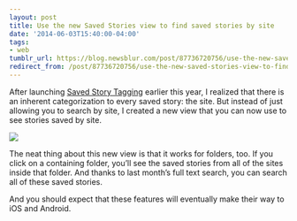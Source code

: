 ```yaml
---
layout: post
title: Use the new Saved Stories view to find saved stories by site
date: '2014-06-03T15:40:00-04:00'
tags:
- web
tumblr_url: https://blog.newsblur.com/post/87736720756/use-the-new-saved-stories-view-to-find-saved
redirect_from: /post/87736720756/use-the-new-saved-stories-view-to-find-saved/
---
```

After launching [Saved Story Tagging](http://blog.newsblur.com/2021/06/21/2014-01-14-saved-story-tagging.html) earlier this year, I realized that there is an inherent categorization to every saved story: the site. But instead of just allowing you to search by site, I created a new view that you can now use to see stories saved by site.

![](https://s3.amazonaws.com/static.newsblur.com/blog/saved_stories_view.png)

The neat thing about this new view is that it works for folders, too. If you click on a containing folder, you’ll see the saved stories from all of the sites inside that folder. And thanks to last month’s full text search, you can search all of these saved stories.

And you should expect that these features will eventually make their way to iOS and Android.

